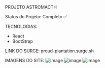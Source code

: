 PROJETO ASTROMACTH

Status do Projeto: Completo ✅

TECNOLOGIAS: 
- React
- BootStrap 

LINK DO SURGE: 
proud-plantation.surge.sh

IMAGENS DO SITE: 
![image](https://user-images.githubusercontent.com/98038433/173145359-23f50297-623a-495b-b194-a7b683b33a9b.png)
![image](https://user-images.githubusercontent.com/98038433/173145430-b72454f5-dc75-4355-bf12-39570d3a537e.png)
![image](https://user-images.githubusercontent.com/98038433/173145487-015d7792-5ebc-4d4b-928e-d981bd88f845.png)
